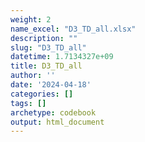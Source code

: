 ```yaml
---
weight: 2
name_excel: "D3_TD_all.xlsx"
description: ""
slug: "D3_TD_all"
datetime: 1.7134327e+09
title: D3_TD_all
author: ''
date: '2024-04-18'
categories: []
tags: []
archetype: codebook
output: html_document
---
```


<div class="tabcontent"></div>
